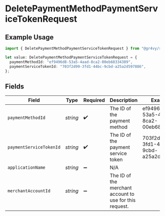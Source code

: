 # DeletePaymentMethodPaymentServiceTokenRequest

## Example Usage

```typescript
import { DeletePaymentMethodPaymentServiceTokenRequest } from "@gr4vy/sdk/models/operations";

let value: DeletePaymentMethodPaymentServiceTokenRequest = {
  paymentMethodId: "ef9496d8-53a5-4aad-8ca2-00eb68334389",
  paymentServiceTokenId: "703f2d99-3fd1-44bc-9cbd-a25a2d597886",
};
```

## Fields

| Field                                                   | Type                                                    | Required                                                | Description                                             | Example                                                 |
| ------------------------------------------------------- | ------------------------------------------------------- | ------------------------------------------------------- | ------------------------------------------------------- | ------------------------------------------------------- |
| `paymentMethodId`                                       | *string*                                                | :heavy_check_mark:                                      | The ID of the payment method                            | ef9496d8-53a5-4aad-8ca2-00eb68334389                    |
| `paymentServiceTokenId`                                 | *string*                                                | :heavy_check_mark:                                      | The ID of the payment service token                     | 703f2d99-3fd1-44bc-9cbd-a25a2d597886                    |
| `applicationName`                                       | *string*                                                | :heavy_minus_sign:                                      | N/A                                                     |                                                         |
| `merchantAccountId`                                     | *string*                                                | :heavy_minus_sign:                                      | The ID of the merchant account to use for this request. |                                                         |